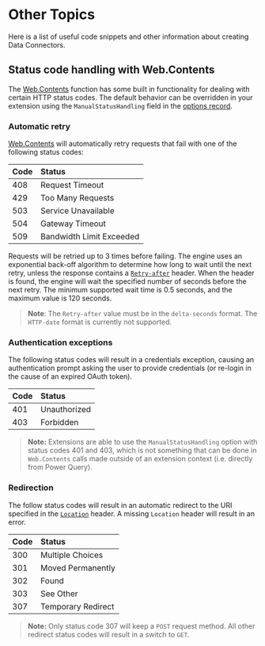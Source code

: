 # Other Topics

Here is a list of useful code snippets and other information about creating Data Connectors.

## Status code handling with Web.Contents

The [Web.Contents](https://msdn.microsoft.com/en-us/library/mt260892) function has some built in functionality for dealing with certain HTTP status codes. The default behavior can be overridden in your extension using the `ManualStatusHandling` field in the [options record](https://msdn.microsoft.com/library/mt260892#Anchor_1).

### Automatic retry

[Web.Contents](https://msdn.microsoft.com/en-us/library/mt260892.aspx) will automatically retry requests that fail with one of the following status codes:

| Code | Status                     |
|:-----|:---------------------------|
| 408  | Request Timeout            |
| 429  | Too Many Requests          |
| 503  | Service Unavailable        |
| 504  | Gateway Timeout            |
| 509  | Bandwidth Limit Exceeded   |

Requests will be retried up to 3 times before failing. The engine uses an exponential back-off algorithm to determine how long to wait until the next retry, unless the response contains a [`Retry-after`](https://www.w3.org/Protocols/rfc2616/rfc2616-sec14.html#sec14.37) header. When the header is found, the engine will wait the specified number of seconds before the next retry. The minimum supported wait time is 0.5 seconds, and the maximum value is 120 seconds.

> **Note**: The `Retry-after` value must be in the `delta-seconds` format. The `HTTP-date` format is currently not supported. 

### Authentication exceptions

The following status codes will result in a credentials exception, causing an authentication prompt asking the user to provide credentials (or re-login in the cause of an expired OAuth token).

| Code | Status         |
|:-----|:---------------|
| 401  | Unauthorized   |
| 403  | Forbidden      |

> **Note:** Extensions are able to use the `ManualStatusHandling` option with status codes 401 and 403, which is not something that can be done in `Web.Contents` calls made outside of an extension context (i.e. directly from Power Query).

### Redirection

The follow status codes will result in an automatic redirect to the URI specified in the [`Location`](https://www.w3.org/Protocols/rfc2616/rfc2616-sec14.html#sec14.30) header. A missing `Location` header will result in an error.

| Code | Status             |
|:-----|:-------------------|
| 300  | Multiple Choices   |
| 301  | Moved Permanently  |
| 302  | Found              |
| 303  | See Other          |
| 307  | Temporary Redirect |

> **Note:** Only status code 307 will keep a `POST` request method. All other redirect status codes will result in a switch to `GET`.